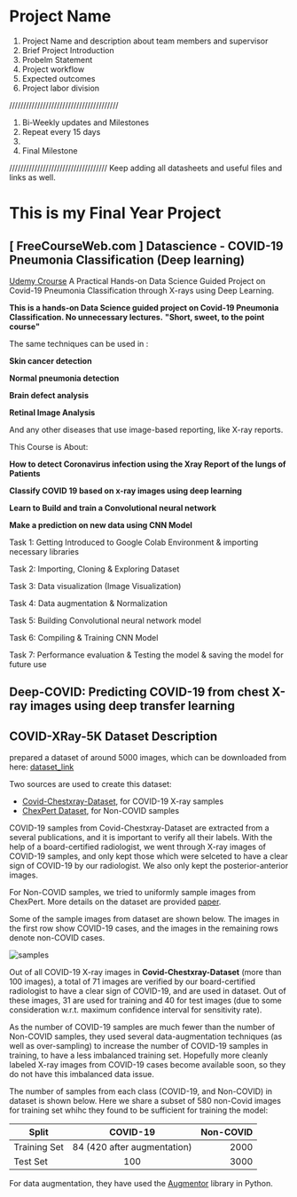 # Project Name

1. Project Name and description about team members and supervisor
2. Brief Project Introduction 
3. Probelm Statement
4. Project workflow 
5. Expected outcomes
6. Project labor division


///////////////////////////////////////


1. Bi-Weekly updates and Milestones 
2. Repeat every 15 days
3. 
4. Final Milestone


///////////////////////////////////
Keep adding all datasheets and useful files and links as well.



# This is my Final Year Project

## [ FreeCourseWeb.com ] Datascience - COVID-19 Pneumonia Classification (Deep learning)
[Udemy Crourse](https://www.udemy.com/course/datasciencecovid-19-pneumonia-classificationdeep-learning/)
A Practical Hands-on Data Science Guided Project on Covid-19 Pneumonia Classification through X-rays using Deep Learning.

**This is a hands-on Data Science guided project on Covid-19 Pneumonia Classification. No unnecessary lectures.**
**"Short, sweet, to the point course"**

The same techniques can be used in :

**Skin cancer detection**

**Normal pneumonia detection**

**Brain defect analysis**

**Retinal Image Analysis**




And any other diseases that use image-based reporting, like X-ray reports.

This Course is About:


**How to detect Coronavirus infection using the Xray Report of the lungs of Patients**

**Classify COVID 19 based on x-ray images using deep learning**

**Learn to Build and train a Convolutional neural network**

**Make a prediction on new data using CNN Model**




Task 1: Getting Introduced to Google Colab Environment & importing necessary libraries

Task 2: Importing, Cloning & Exploring Dataset

Task 3: Data visualization (Image Visualization)

Task 4: Data augmentation & Normalization

Task 5: Building Convolutional neural network model

Task 6: Compiling & Training CNN Model

Task 7: Performance evaluation & Testing the model & saving the model for future use

## Deep-COVID: Predicting COVID-19 from chest X-ray images using deep transfer learning


## COVID-XRay-5K Dataset Description

prepared a dataset of around 5000 images, which can be downloaded from here: [dataset_link](https://www.dropbox.com/s/09b5nutjxotmftm/data_upload_v2.zip?dl=0)

Two sources are used to create this dataset:
* [Covid-Chestxray-Dataset](https://github.com/ieee8023/covid-chestxray-dataset), for COVID-19 X-ray samples
* [ChexPert Dataset](https://stanfordmlgroup.github.io/competitions/chexpert/), for Non-COVID samples

COVID-19 samples from Covid-Chestxray-Dataset are extracted from a several publications, and it is important to verify all their labels. With the help of a board-certified radiologist, we went through X-ray images of COVID-19 samples, and only kept those which were selceted to have a clear sign of COVID-19 by our radiologist. We also only kept the posterior-anterior images. 

For Non-COVID samples, we tried to uniformly sample images from ChexPert. More details on the dataset are provided [paper](https://arxiv.org/pdf/2004.09363.pdf).

Some of the sample images from dataset are shown below. The images in the first row show COVID-19 cases, and the images in the remaining rows denote non-COVID cases.

![samples](https://github.com/shervinmin/DeepCovid/blob/master/results/covid5k_samples.png)

Out of all COVID-19 X-ray images in **Covid-Chestxray-Dataset** (more than 100 images), a total of 71 images are verified by our board-certified radiologist to have a clear sign of COVID-19, and are used in dataset. Out of these images, 31 are used for training and 40 for test images (due to some consideration w.r.t. maximum confidence interval for sensitivity rate). 

As the number of COVID-19 samples are much fewer than the number of Non-COVID samples, they used several data-augmentation techniques (as well as over-sampling) to increase the number of COVID-19 samples in training, to have a less imbalanced training set. Hopefully more cleanly labeled X-ray images from COVID-19 cases become available soon, so they do not have this imbalanced data issue.

The number of samples from each class (COVID-19, and Non-COVID) in dataset is shown below. Here we share a subset of 580 non-Covid images for training set whihc they found to be sufficient for training the model:

| Split         | COVID-19      | Non-COVID  |
| ------------- |:-------------:| -----:|
| Training Set  | 84  (420 after augmentation) | 2000 |
| Test Set      | 100            |   3000 |

For data augmentation, they have used the [Augmentor](https://github.com/mdbloice/Augmentor) library in Python.

